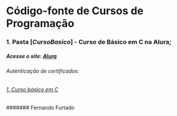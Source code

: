 # Código-fonte de Cursos de Programação

### 1. Pasta [*CursoBasico*] - Curso de Básico em C na Alura;

##### Acesse o site: [Alura](https://www.alura.com.br)
###### Autenticação de certificados:
###### [1. Curso básico em C](https://www.cursos.alura.com.br/user/fernando-carrilho-pb/course/introducao-a-programacao-com-c-parte-1/certificate)
####### Fernando Furtado
